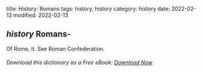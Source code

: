 title: History: Romans
tags: history, history
category: history
date: 2022-02-13
modified: 2022-02-13

## _history_  Romans-
Of    Rome, It.
 See   Roman Confederation.


###### Download *this* dictionary as a Free eBook: [Download Now]({static}static/SerfHistoryDictionary.pdf)


